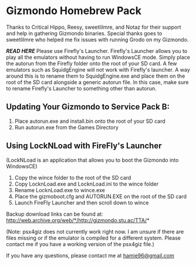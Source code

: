 # Gizmondo Homebrew Pack

Thanks to Critical Hippo, Reesy, sweetlilmre, and Notaz for their support and help in gathering Gizmondo binaries.
Special thanks goes to sweetlilmre who helped me fix issues with running Grodo on my Gizmondo.

***READ HERE***
Please use Firefly's Launcher. Firefly's Launcher allows you to play all the emulators without having to run WindowsCE mode.
Simply place the autorun from the Firefly folder onto the root of your SD card.
A few emulators such as SquidgEngine will not work with Firefly's launcher. A way around this is to rename them to
SquidgEngine.exe and place them on the root of the SD card alongside a generic autorun file. In this case, make sure to rename
Firefly's Launcher to something other than autorun.

## Updating Your Gizmondo to Service Pack B:
1. Place autorun.exe and install.bin onto the root
of your SD card
2. Run autorun.exe from the Games Directory

## Using LockNLoad with FireFly's Launcher
(LockNLoad is an application that allows you to boot the Gizmondo into WindowsCE)
1. Copy the wince folder to the root of the SD card
2. Copy LocknLoad.exe and LocknLoad.ini to the wince folder
3. Rename LocknLoad.exe to wince.exe
3. Place the gizmoboot.cfg and AUTORUN.EXE on the root of the SD card
4. Launch FireFly Launcher and then scroll down to wince

Backup download links can be found at: http://web.archive.org/web/*/http://gizmondo.stu.ac/TTA/*

(Note: psx4giz does not currently work right now. I am unsure if there are files missing or if the emulator is compiled for a different system. Please contact me if you have a working version of the psx4giz file.)

If you have any questions, please contact me at hamie96@gmail.com
